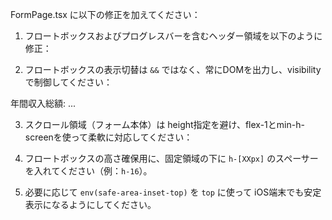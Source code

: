 FormPage.tsx に以下の修正を加えてください：

1. フロートボックスおよびプログレスバーを含むヘッダー領域を以下のように修正：

<div
  className="fixed inset-x-0 top-0 z-50 bg-gray-100"
  style={{
    top: 'env(safe-area-inset-top)',
    height: 'fit-content',
  }}
>

2. フロートボックスの表示切替は `&&` ではなく、常にDOMを出力し、visibilityで制御してください：

<div className="px-4 py-2" style={{ visibility: shouldShowFloatBox ? 'visible' : 'hidden' }}>
  <div className="...">年間収入総額: ...</div>
</div>

3. スクロール領域（フォーム本体）は height指定を避け、flex-1とmin-h-screenを使って柔軟に対応してください：

<div className="flex-1 overflow-y-auto px-4 pb-32">

4. フロートボックスの高さ確保用に、固定領域の下に `h-[XXpx]` のスペーサーを入れてください（例：`h-16`）。

5. 必要に応じて `env(safe-area-inset-top)` を `top` に使って iOS端末でも安定表示になるようにしてください。
